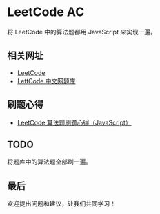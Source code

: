 # LeetCode AC

将 LeetCode 中的算法题都用 JavaScript 来实现一遍。

## 相关网址

* [LeetCode](https://leetcode.com/problemset/top-interview-questions/)
* [LettCode 中文网题库](https://leetcode-cn.com/problemset/all/)

## 刷题心得

* [LeetCode 算法题刷题心得（JavaScript）](https://www.jianshu.com/p/8876704ea9c8)

## TODO

将题库中的算法题全部刷一遍。

## 最后

欢迎提出问题和建议，让我们共同学习！